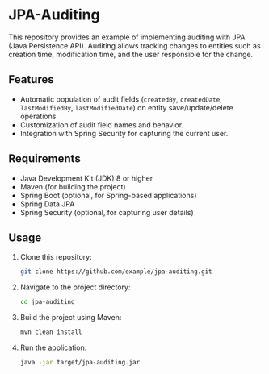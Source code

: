 # JPA-Auditing


This repository provides an example of implementing auditing with JPA (Java Persistence API). Auditing allows tracking changes to entities such as creation time, modification time, and the user responsible for the change.

## Features

- Automatic population of audit fields (`createdBy`, `createdDate`, `lastModifiedBy`, `lastModifiedDate`) on entity save/update/delete operations.
- Customization of audit field names and behavior.
- Integration with Spring Security for capturing the current user.

## Requirements

- Java Development Kit (JDK) 8 or higher
- Maven (for building the project)
- Spring Boot (optional, for Spring-based applications)
- Spring Data JPA
- Spring Security (optional, for capturing user details)

## Usage

1. Clone this repository:

    ```bash
    git clone https://github.com/example/jpa-auditing.git
    ```

2. Navigate to the project directory:

    ```bash
    cd jpa-auditing
    ```

3. Build the project using Maven:

    ```bash
    mvn clean install
    ```

4. Run the application:

    ```bash
    java -jar target/jpa-auditing.jar
    ```
